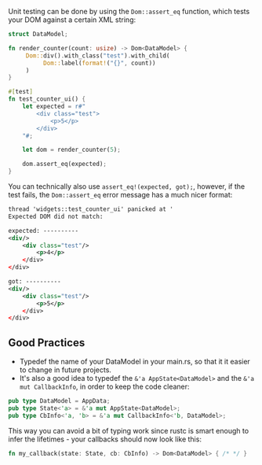 Unit testing can be done by using the `Dom::assert_eq` function, which
tests your DOM against a certain XML string:

```rust
struct DataModel;

fn render_counter(count: usize) -> Dom<DataModel> {
     Dom::div().with_class("test").with_child(
          Dom::label(format!("{}", count))
     )
}

#[test]
fn test_counter_ui() {
    let expected = r#"
        <div class="test">
            <p>5</p>
        </div>
    "#;

    let dom = render_counter(5);

    dom.assert_eq(expected);
}
```

You can technically also use `assert_eq!(expected, got);`, however, if the test fails,
the `Dom::assert_eq` error message has a much nicer format:

```xml
thread 'widgets::test_counter_ui' panicked at '
Expected DOM did not match:

expected: ----------
<div/>
    <div class="test"/>
        <p>4</p>
    </div>
</div>

got: ----------
<div/>
    <div class="test"/>
        <p>5</p>
    </div>
</div>
```

## Good Practices

- Typedef the name of your DataModel in your main.rs, so that it it easier to change
  in future projects.
- It's also a good idea to typedef the `&'a AppState<DataModel>` and the `&'a mut CallbackInfo`,
  in order to keep the code cleaner:

```rust
pub type DataModel = AppData;
pub type State<'a> = &'a mut AppState<DataModel>;
pub type CbInfo<'a, 'b> = &'a mut CallbackInfo<'b, DataModel>;
```

This way you can avoid a bit of typing work since rustc is smart enough to infer
the lifetimes - your callbacks should now look like this:

```rust
fn my_callback(state: State, cb: CbInfo) -> Dom<DataModel> { /* */ }
```